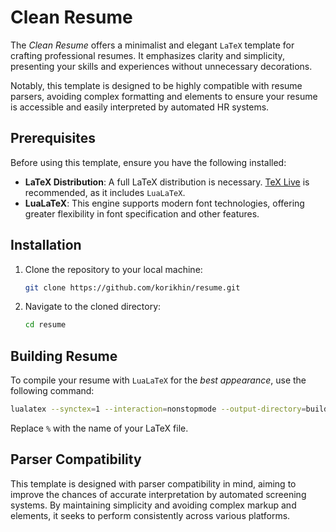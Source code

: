 # Clean Resume

The *Clean Resume* offers a minimalist and elegant `LaTeX` template for crafting professional resumes. It emphasizes clarity and simplicity, presenting your skills and experiences without unnecessary decorations.  

Notably, this template is designed to be highly compatible with resume parsers, avoiding complex formatting and elements to ensure your resume is accessible and easily interpreted by automated HR systems.

## Prerequisites

Before using this template, ensure you have the following installed:
- **LaTeX Distribution**: A full LaTeX distribution is necessary. [TeX Live](https://tug.org/texlive/) is recommended, as it includes `LuaLaTeX`.
- **LuaLaTeX**: This engine supports modern font technologies, offering greater flexibility in font specification and other features.

## Installation

1. Clone the repository to your local machine:

   ```sh
   git clone https://github.com/korikhin/resume.git

2. Navigate to the cloned directory:

   ```sh
   cd resume

## Building Resume

To compile your resume with `LuaLaTeX` for the *best appearance*, use the following command:

   ```sh
   lualatex --synctex=1 --interaction=nonstopmode --output-directory=build %.tex
   ```

Replace `%` with the name of your LaTeX file.

## Parser Compatibility

This template is designed with parser compatibility in mind, aiming to improve the chances of accurate interpretation by automated screening systems. By maintaining simplicity and avoiding complex markup and elements, it seeks to perform consistently across various platforms.
